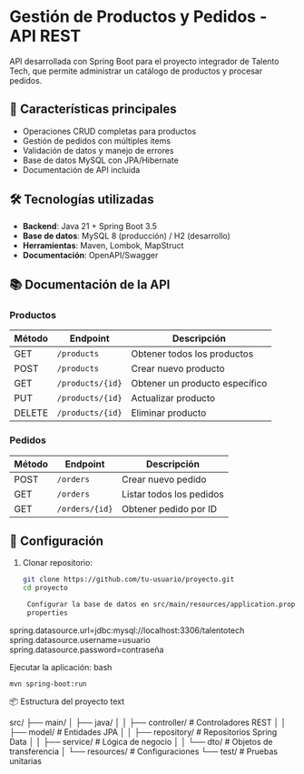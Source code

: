 # Gestión de Productos y Pedidos - API REST

API desarrollada con Spring Boot para el proyecto integrador de Talento Tech, que permite administrar un catálogo de productos y procesar pedidos.

## 📌 Características principales

- Operaciones CRUD completas para productos
- Gestión de pedidos con múltiples items
- Validación de datos y manejo de errores
- Base de datos MySQL con JPA/Hibernate
- Documentación de API incluida

## 🛠 Tecnologías utilizadas

- **Backend**: Java 21 + Spring Boot 3.5
- **Base de datos**: MySQL 8 (producción) / H2 (desarrollo)
- **Herramientas**: Maven, Lombok, MapStruct
- **Documentación**: OpenAPI/Swagger

## 📚 Documentación de la API

### Productos

| Método | Endpoint         | Descripción                    |
| ------ | ---------------- | ------------------------------ |
| GET    | `/products`      | Obtener todos los productos    |
| POST   | `/products`      | Crear nuevo producto           |
| GET    | `/products/{id}` | Obtener un producto específico |
| PUT    | `/products/{id}` | Actualizar producto            |
| DELETE | `/products/{id}` | Eliminar producto              |

### Pedidos

| Método | Endpoint       | Descripción              |
| ------ | -------------- | ------------------------ |
| POST   | `/orders`      | Crear nuevo pedido       |
| GET    | `/orders`      | Listar todos los pedidos |
| GET    | `/orders/{id}` | Obtener pedido por ID    |

## 🔧 Configuración

1. Clonar repositorio:

   ```bash
   git clone https://github.com/tu-usuario/proyecto.git
   cd proyecto

    Configurar la base de datos en src/main/resources/application.properties:
    properties
   ```

spring.datasource.url=jdbc:mysql://localhost:3306/talentotech
spring.datasource.username=usuario
spring.datasource.password=contraseña

Ejecutar la aplicación:
bash

    mvn spring-boot:run

📦 Estructura del proyecto
text

src/
├── main/
│ ├── java/
│ │ ├── controller/ # Controladores REST
│ │ ├── model/ # Entidades JPA
│ │ ├── repository/ # Repositorios Spring Data
│ │ ├── service/ # Lógica de negocio
│ │ └── dto/ # Objetos de transferencia
│ └── resources/ # Configuraciones
└── test/ # Pruebas unitarias
